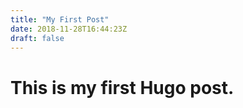 ```yaml
---
title: "My First Post"
date: 2018-11-28T16:44:23Z
draft: false
---
```


# This is my first Hugo post.